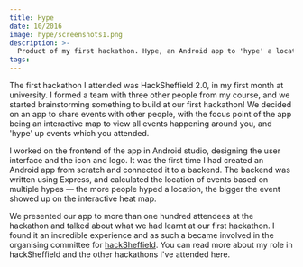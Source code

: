 ```yaml
---
title: Hype
date: 10/2016
image: hype/screenshots1.png
description: >-
  Product of my first hackathon. Hype, an Android app to 'hype' a location or event, which can be viewed on an interactive map.
tags:
---
```


The first hackathon I attended was HackSheffield 2.0, in my first month at university. I formed a team with three other people from my course, and we started brainstorming something to build at our first hackathon! We decided on an app to share events with other people, with the focus point of the app being an interactive map to view all events happening around you, and 'hype' up events which you attended.

<lazy-image src="hype/screenshots1.png" alt="Screenshots of the Hype app" />

I worked on the frontend of the app in Android studio, designing the user interface and the icon and logo. It was the first time I had created an Android app from scratch and connected it to a backend. The backend was written using Express, and calculated the location of events based on multiple hypes — the more people hyped a location, the bigger the event showed up on the interactive heat map.

<lazy-image src="hype/icon.png" alt="Hype app icon" width="15rem" />

We presented our app to more than one hundred attendees at the hackathon and talked about what we had learnt at our first hackathon. I found it an incredible experience and as such a became involved in the organising committee for [hackSheffield](https://hacksheffield.co). You can read more about my role in hackSheffield and the other hackathons I've attended <nuxt-link to="/projects/hacksheffield">here</nuxt-link>.